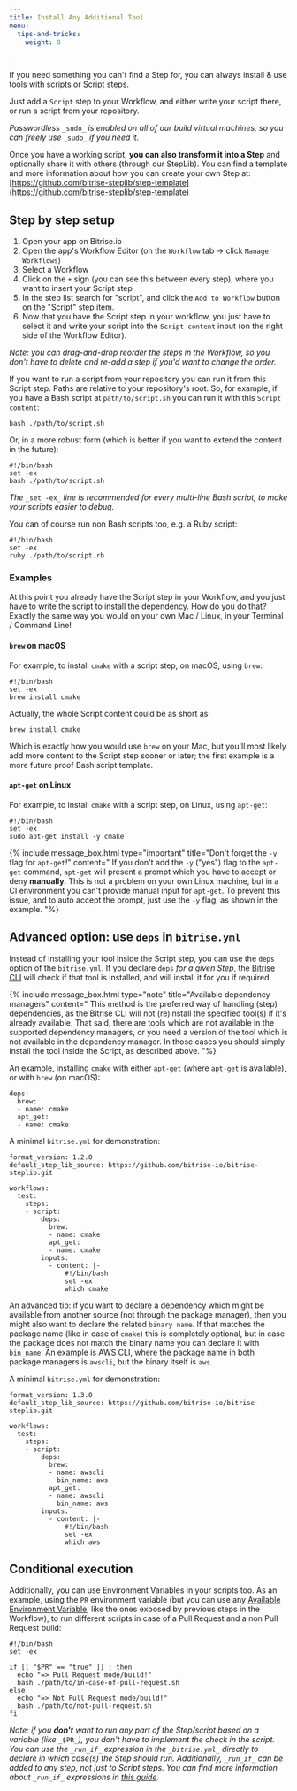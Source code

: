 ```yaml
---
title: Install Any Additional Tool
menu:
  tips-and-tricks:
    weight: 8

---
```

If you need something you can't find a Step for, you can always install & use tools with scripts or Script steps.

Just add a `Script` step to your Workflow, and either write your script there, or run a script from your repository.

_Passwordless_ `_sudo_` _is enabled on all of our build virtual machines, so you can freely use_ `_sudo_` _if you need it._

Once you have a working script, **you can also transform it into a Step** and optionally share it with others (through our StepLib).
You can find a template and more information about how you can create your own Step at: [https://github.com/bitrise-steplib/step-template](https://github.com/bitrise-steplib/step-template)

## Step by step setup

1. Open your app on Bitrise.io
2. Open the app's Workflow Editor (on the `Workflow` tab -> click `Manage Workflows`)
3. Select a Workflow
4. Click on the `+` sign (you can see this between every step), where you want to insert your Script step
5. In the step list search for "script", and click the `Add to Workflow` button on the "Script" step item.
6. Now that you have the Script step in your workflow, you just have to select it and write your script into the `Script content` input (on the right side of the Workflow Editor).

_Note: you can drag-and-drop reorder the steps in the Workflow, so you don't have to delete and re-add a step if you'd want to change the order._

If you want to run a script from your repository you can run it from this Script step. Paths are relative to your repository's root. So, for example, if you have a Bash script at `path/to/script.sh` you can run it with this `Script content`:

    bash ./path/to/script.sh

Or, in a more robust form (which is better if you want to extend the content in the future):

    #!/bin/bash
    set -ex
    bash ./path/to/script.sh

_The_ `_set -ex_` _line is recommended for every multi-line Bash script, to make your scripts easier to debug._

You can of course run non Bash scripts too, e.g. a Ruby script:

    #!/bin/bash
    set -ex
    ruby ./path/to/script.rb

### Examples

At this point you already have the Script step in your Workflow, and you just have to write the
script to install the dependency. How do you do that? Exactly the same way you would on
your own Mac / Linux, in your Terminal / Command Line!

#### `brew` on macOS

For example, to install `cmake` with a script step, on macOS, using `brew`:

    #!/bin/bash
    set -ex
    brew install cmake

Actually, the whole Script content could be as short as:

    brew install cmake

Which is exactly how you would use `brew` on your Mac, but you'll most likely
add more content to the Script step sooner or later; the first
example is a more future proof Bash script template.

#### `apt-get` on Linux

For example, to install `cmake` with a script step, on Linux, using `apt-get`:

    #!/bin/bash
    set -ex
    sudo apt-get install -y cmake

{% include message_box.html type="important" title="Don't forget the `-y` flag for `apt-get`!" content="
If you don't add the `-y` ("yes") flag to the `apt-get` command, `apt-get` will present a prompt which you have to accept or deny **manually**. This is not a problem on your own Linux machine, but in a CI environment you can't provide manual input for `apt-get`. To prevent this issue, and to auto accept the prompt, just use the `-y` flag, as shown in the example.
"%}

## Advanced option: use `deps` in `bitrise.yml`

Instead of installing your tool inside the Script step, you can use the `deps` option
of the `bitrise.yml`. If you declare `deps` _for a given Step_,
the [Bitrise CLI](https://github.com/bitrise-io/bitrise)
will check if that tool is installed, and will install it for you if required.

{% include message_box.html type="note" title="Available dependency managers" content=" This method is the preferred way of handling (step) dependencies, as the Bitrise CLI will not (re)install the specified tool(s) if it's already available. That said, there are tools which are not available in the supported dependency managers, or you need a version of the tool which is not available in the dependency manager. In those cases you should simply install the tool inside the Script, as described above. "%}

An example, installing `cmake` with either `apt-get` (where `apt-get` is available),
or with `brew` (on macOS):

    deps:
      brew:
      - name: cmake
      apt_get:
      - name: cmake

A minimal `bitrise.yml` for demonstration:

    format_version: 1.2.0
    default_step_lib_source: https://github.com/bitrise-io/bitrise-steplib.git
    
    workflows:
      test:
        steps:
        - script:
            deps:
              brew:
              - name: cmake
              apt_get:
              - name: cmake
            inputs:
              - content: |-
                  #!/bin/bash
                  set -ex
                  which cmake

An advanced tip: if you want to declare a dependency which might be available from
another source (not through the package manager), then you might also want to declare the
related `binary name`. If that matches the package name (like in case of `cmake`) this is
completely optional, but in case the package does not match the binary name you can
declare it with `bin_name`. An example is AWS CLI, where the package name in both
package managers is `awscli`, but the binary itself is `aws`.

A minimal `bitrise.yml` for demonstration:

    format_version: 1.3.0
    default_step_lib_source: https://github.com/bitrise-io/bitrise-steplib.git
    
    workflows:
      test:
        steps:
        - script:
            deps:
              brew:
              - name: awscli
                bin_name: aws
              apt_get:
              - name: awscli
                bin_name: aws
            inputs:
              - content: |-
                  #!/bin/bash
                  set -ex
                  which aws

## Conditional execution

Additionally, you can use Environment Variables in your scripts too.
As an example, using the `PR` environment variable
(but you can use any [Available Environment Variable](/faq/available-environment-variables/),
like the ones exposed by previous steps in the Workflow),
to run different scripts in case of a Pull Request and a non Pull Request build:

    #!/bin/bash
    set -ex
    
    if [[ "$PR" == "true" ]] ; then
      echo "=> Pull Request mode/build!"
      bash ./path/to/in-case-of-pull-request.sh
    else
      echo "=> Not Pull Request mode/build!"
      bash ./path/to/not-pull-request.sh
    fi

_Note: if you **don't** want to run any part of the Step/script based on a variable (like_ `_$PR_`_),
you don't have to implement the check in the script. You can use the _`_run_if_`_ expression in
the _`_bitrise.yml_` _directly to declare in which case(s) the Step should run. Additionally,_
`_run_if_`_ can be added to any step, not just to Script steps.
You can find more information about _`_run_if_`_ expressions
in _[_this guide_](/tips-and-tricks/disable-a-step-by-condition/#run-a-step-only-if-the-build-failed)_._